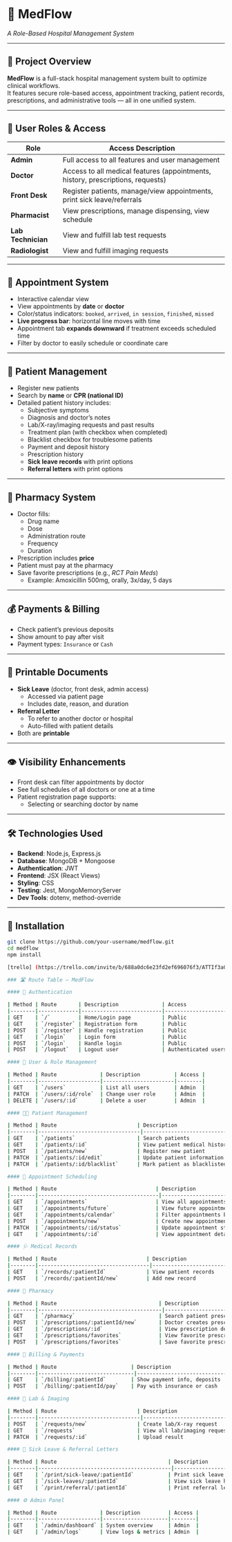 # 🏥 **MedFlow**  
*A Role-Based Hospital Management System*

---

## 📌 **Project Overview**

**MedFlow** is a full-stack hospital management system built to optimize clinical workflows.  
It features secure role-based access, appointment tracking, patient records, prescriptions, and administrative tools — all in one unified system.

---

## 🔐 **User Roles & Access**

| Role            | Access Description                                                                 |
|-----------------|-------------------------------------------------------------------------------------|
| **Admin**       | Full access to all features and user management                                     |
| **Doctor**      | Access to all medical features (appointments, history, prescriptions, requests)     |
| **Front Desk**  | Register patients, manage/view appointments, print sick leave/referrals             |
| **Pharmacist**  | View prescriptions, manage dispensing, view schedule                                |
| **Lab Technician** | View and fulfill lab test requests                                              |
| **Radiologist** | View and fulfill imaging requests                                                   |

---

## 📅 **Appointment System**

- Interactive calendar view
- View appointments by **date** or **doctor**
- Color/status indicators: `booked`, `arrived`, `in session`, `finished`, `missed`
- **Live progress bar**: horizontal line moves with time
- Appointment tab **expands downward** if treatment exceeds scheduled time
- Filter by doctor to easily schedule or coordinate care

---

## 👤 **Patient Management**

- Register new patients  
- Search by **name** or **CPR (national ID)**  
- Detailed patient history includes:
  - Subjective symptoms
  - Diagnosis and doctor’s notes
  - Lab/X-ray/imaging requests and past results
  - Treatment plan (with checkbox when completed)
  - Blacklist checkbox for troublesome patients
  - Payment and deposit history
  - Prescription history
  - **Sick leave records** with print options
  - **Referral letters** with print options

---

## 💊 **Pharmacy System**

- Doctor fills:  
  - Drug name  
  - Dose  
  - Administration route  
  - Frequency  
  - Duration  
- Prescription includes **price**
- Patient must pay at the pharmacy
- Save favorite prescriptions (e.g., *RCT Pain Meds*)
  - Example: Amoxicillin 500mg, orally, 3x/day, 5 days

---

## 💰 **Payments & Billing**

- Check patient’s previous deposits
- Show amount to pay after visit
- Payment types: `Insurance` or `Cash`

---

## 📝 **Printable Documents**

- **Sick Leave** (doctor, front desk, admin access)
  - Accessed via patient page  
  - Includes date, reason, and duration
- **Referral Letter**
  - To refer to another doctor or hospital
  - Auto-filled with patient details  
- Both are **printable**

---

## 👁️ **Visibility Enhancements**

- Front desk can filter appointments by doctor
- See full schedules of all doctors or one at a time
- Patient registration page supports:
  - Selecting or searching doctor by name

---

## 🛠️ **Technologies Used**

- **Backend**: Node.js, Express.js  
- **Database**: MongoDB + Mongoose  
- **Authentication**: JWT  
- **Frontend**: JSX (React Views)  
- **Styling**: CSS  
- **Testing**: Jest, MongoMemoryServer  
- **Dev Tools**: dotenv, method-override

---

## 🚀 **Installation**

```bash
git clone https://github.com/your-username/medflow.git
cd medflow
npm install

[trello] (https://trello.com/invite/b/688a0dc6e23fd2ef696076f3/ATTIf3a0f4bcbfefd56ee812642ea935679e73A26229/medflow)

### 🛣️ Route Table – MedFlow

#### 🔐 Authentication

| Method | Route       | Description              | Access             |
|--------|-------------|--------------------------|--------------------|
| GET    | `/`         | Home/Login page          | Public             |
| GET    | `/register` | Registration form        | Public             |
| POST   | `/register` | Handle registration      | Public             |
| GET    | `/login`    | Login form               | Public             |
| POST   | `/login`    | Handle login             | Public             |
| POST   | `/logout`   | Logout user              | Authenticated users |

#### 👥 User & Role Management

| Method | Route              | Description           | Access |
|--------|--------------------|-----------------------|--------|
| GET    | `/users`           | List all users        | Admin  |
| PATCH  | `/users/:id/role`  | Change user role      | Admin  |
| DELETE | `/users/:id`       | Delete a user         | Admin  |

#### 🧑‍⚕️ Patient Management

| Method | Route                          | Description                          | Access              |
|--------|---------------------------------|--------------------------------------|---------------------|
| GET    | `/patients`                    | Search patients                      | All roles           |
| GET    | `/patients/:id`                | View patient medical history         | Doctor, Front Desk  |
| POST   | `/patients/new`                | Register new patient                 | Front Desk, Doctor  |
| PATCH  | `/patients/:id/edit`           | Update patient information           | Doctor              |
| PATCH  | `/patients/:id/blacklist`      | Mark patient as blacklisted          | Doctor, Admin       |

#### 📅 Appointment Scheduling

| Method | Route                                | Description                          | Access             |
|--------|---------------------------------------|--------------------------------------|--------------------|
| GET    | `/appointments`                      | View all appointments                | All roles          |
| GET    | `/appointments/future`               | View future appointments             | Doctor, Front Desk |
| GET    | `/appointments/calendar`             | Filter appointments by date/doctor   | All roles          |
| POST   | `/appointments/new`                  | Create new appointment               | Front Desk         |
| PATCH  | `/appointments/:id/status`           | Update appointment status            | Doctor, Front Desk |
| GET    | `/appointments/:id`                  | View appointment details             | All roles          |

#### 🩺 Medical Records

| Method | Route                             | Description                        | Access     |
|--------|------------------------------------|------------------------------------|------------|
| GET    | `/records/:patientId`             | View patient records               | Doctor, Admin, Front Desk |
| POST   | `/records/:patientId/new`         | Add new record                     | Doctor     |

#### 💊 Pharmacy

| Method | Route                                 | Description                                      | Access     |
|--------|----------------------------------------|--------------------------------------------------|------------|
| GET    | `/pharmacy`                           | Search patient prescription by CPR              | Pharmacist |
| POST   | `/prescriptions/:patientId/new`       | Doctor creates prescription                     | Doctor     |
| GET    | `/prescriptions/:id`                  | View prescription details                       | Pharmacist |
| GET    | `/prescriptions/favorites`            | View favorite prescriptions                     | Doctor     |
| POST   | `/prescriptions/favorites`            | Save favorite prescription                      | Doctor     |

#### 🧾 Billing & Payments

| Method | Route                        | Description                               | Access         |
|--------|-------------------------------|-------------------------------------------|----------------|
| GET    | `/billing/:patientId`        | Show payment info, deposits               | All roles      |
| POST   | `/billing/:patientId/pay`    | Pay with insurance or cash                | Front Desk     |

#### 🧪 Lab & Imaging

| Method | Route                          | Description                     | Access              |
|--------|---------------------------------|----------------------------------|---------------------|
| POST   | `/requests/new`                | Create lab/X-ray request         | Doctor              |
| GET    | `/requests`                    | View all lab/imaging requests   | Lab Tech, Radiologist |
| PATCH  | `/requests/:id`                | Upload result                   | Lab Tech, Radiologist |

#### 📄 Sick Leave & Referral Letters

| Method | Route                                    | Description                           | Access                    |
|--------|-------------------------------------------|---------------------------------------|---------------------------|
| GET    | `/print/sick-leave/:patientId`           | Print sick leave                      | Doctor, Front Desk, Admin |
| GET    | `/sick-leaves/:patientId`                | View sick leave history               | Doctor, Admin             |
| GET    | `/print/referral/:patientId`             | Print referral letter                 | Doctor, Admin             |

#### ⚙️ Admin Panel

| Method | Route              | Description         | Access |
|--------|--------------------|---------------------|--------|
| GET    | `/admin/dashboard` | System overview     | Admin  |
| GET    | `/admin/logs`      | View logs & metrics | Admin  |
